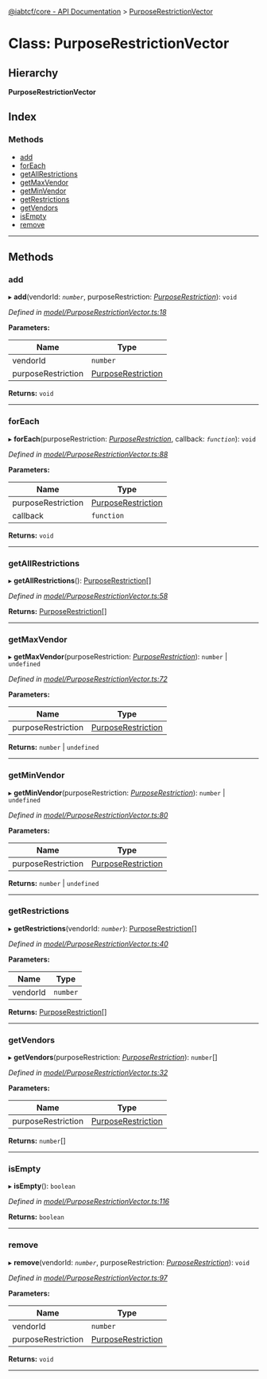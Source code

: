 [@iabtcf/core - API Documentation](../README.md) > [PurposeRestrictionVector](../classes/purposerestrictionvector.md)

# Class: PurposeRestrictionVector

## Hierarchy

**PurposeRestrictionVector**

## Index

### Methods

* [add](purposerestrictionvector.md#add)
* [forEach](purposerestrictionvector.md#foreach)
* [getAllRestrictions](purposerestrictionvector.md#getallrestrictions)
* [getMaxVendor](purposerestrictionvector.md#getmaxvendor)
* [getMinVendor](purposerestrictionvector.md#getminvendor)
* [getRestrictions](purposerestrictionvector.md#getrestrictions)
* [getVendors](purposerestrictionvector.md#getvendors)
* [isEmpty](purposerestrictionvector.md#isempty)
* [remove](purposerestrictionvector.md#remove)

---

## Methods

<a id="add"></a>

###  add

▸ **add**(vendorId: *`number`*, purposeRestriction: *[PurposeRestriction](purposerestriction.md)*): `void`

*Defined in [model/PurposeRestrictionVector.ts:18](https://github.com/chrispaterson/iabtcf-es/blob/7542805/modules/core/src/model/PurposeRestrictionVector.ts#L18)*

**Parameters:**

| Name | Type |
| ------ | ------ |
| vendorId | `number` |
| purposeRestriction | [PurposeRestriction](purposerestriction.md) |

**Returns:** `void`

___
<a id="foreach"></a>

###  forEach

▸ **forEach**(purposeRestriction: *[PurposeRestriction](purposerestriction.md)*, callback: *`function`*): `void`

*Defined in [model/PurposeRestrictionVector.ts:88](https://github.com/chrispaterson/iabtcf-es/blob/7542805/modules/core/src/model/PurposeRestrictionVector.ts#L88)*

**Parameters:**

| Name | Type |
| ------ | ------ |
| purposeRestriction | [PurposeRestriction](purposerestriction.md) |
| callback | `function` |

**Returns:** `void`

___
<a id="getallrestrictions"></a>

###  getAllRestrictions

▸ **getAllRestrictions**(): [PurposeRestriction](purposerestriction.md)[]

*Defined in [model/PurposeRestrictionVector.ts:58](https://github.com/chrispaterson/iabtcf-es/blob/7542805/modules/core/src/model/PurposeRestrictionVector.ts#L58)*

**Returns:** [PurposeRestriction](purposerestriction.md)[]

___
<a id="getmaxvendor"></a>

###  getMaxVendor

▸ **getMaxVendor**(purposeRestriction: *[PurposeRestriction](purposerestriction.md)*): `number` \| `undefined`

*Defined in [model/PurposeRestrictionVector.ts:72](https://github.com/chrispaterson/iabtcf-es/blob/7542805/modules/core/src/model/PurposeRestrictionVector.ts#L72)*

**Parameters:**

| Name | Type |
| ------ | ------ |
| purposeRestriction | [PurposeRestriction](purposerestriction.md) |

**Returns:** `number` \| `undefined`

___
<a id="getminvendor"></a>

###  getMinVendor

▸ **getMinVendor**(purposeRestriction: *[PurposeRestriction](purposerestriction.md)*): `number` \| `undefined`

*Defined in [model/PurposeRestrictionVector.ts:80](https://github.com/chrispaterson/iabtcf-es/blob/7542805/modules/core/src/model/PurposeRestrictionVector.ts#L80)*

**Parameters:**

| Name | Type |
| ------ | ------ |
| purposeRestriction | [PurposeRestriction](purposerestriction.md) |

**Returns:** `number` \| `undefined`

___
<a id="getrestrictions"></a>

###  getRestrictions

▸ **getRestrictions**(vendorId: *`number`*): [PurposeRestriction](purposerestriction.md)[]

*Defined in [model/PurposeRestrictionVector.ts:40](https://github.com/chrispaterson/iabtcf-es/blob/7542805/modules/core/src/model/PurposeRestrictionVector.ts#L40)*

**Parameters:**

| Name | Type |
| ------ | ------ |
| vendorId | `number` |

**Returns:** [PurposeRestriction](purposerestriction.md)[]

___
<a id="getvendors"></a>

###  getVendors

▸ **getVendors**(purposeRestriction: *[PurposeRestriction](purposerestriction.md)*): `number`[]

*Defined in [model/PurposeRestrictionVector.ts:32](https://github.com/chrispaterson/iabtcf-es/blob/7542805/modules/core/src/model/PurposeRestrictionVector.ts#L32)*

**Parameters:**

| Name | Type |
| ------ | ------ |
| purposeRestriction | [PurposeRestriction](purposerestriction.md) |

**Returns:** `number`[]

___
<a id="isempty"></a>

###  isEmpty

▸ **isEmpty**(): `boolean`

*Defined in [model/PurposeRestrictionVector.ts:116](https://github.com/chrispaterson/iabtcf-es/blob/7542805/modules/core/src/model/PurposeRestrictionVector.ts#L116)*

**Returns:** `boolean`

___
<a id="remove"></a>

###  remove

▸ **remove**(vendorId: *`number`*, purposeRestriction: *[PurposeRestriction](purposerestriction.md)*): `void`

*Defined in [model/PurposeRestrictionVector.ts:97](https://github.com/chrispaterson/iabtcf-es/blob/7542805/modules/core/src/model/PurposeRestrictionVector.ts#L97)*

**Parameters:**

| Name | Type |
| ------ | ------ |
| vendorId | `number` |
| purposeRestriction | [PurposeRestriction](purposerestriction.md) |

**Returns:** `void`

___

